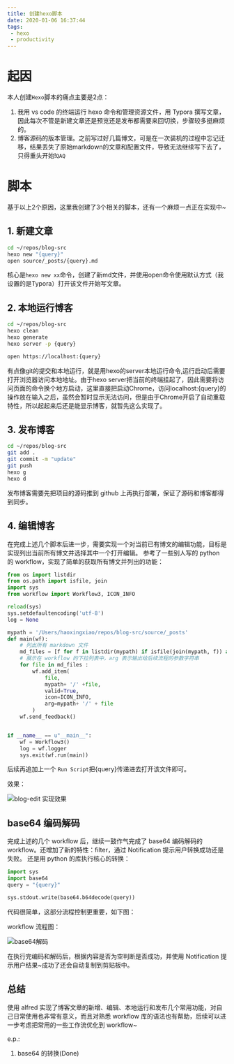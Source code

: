 ```yaml
---
title: 创建hexo脚本
date: 2020-01-06 16:37:44
tags:
 - hexo
 - productivity
---
```


# 起因

本人创建`Hexo`脚本的痛点主要是2点：

1. 我用 vs code 的终端运行 hexo 命令和管理资源文件，用 Typora 撰写文章，因此每次不管是新建文章还是预览还是发布都需要来回切换，步骤较多挺麻烦的。
2. 博客源码的版本管理。之前写过好几篇博文，可是在一次装机的过程中忘记迁移，结果丢失了原始markdown的文章和配置文件，导致无法继续写下去了，只得重头开始!`QAQ`

<!-- more -->

# 脚本

基于以上2个原因，这里我创建了3个相关的脚本，还有一个麻烦一点正在实现中~
## 1. 新建文章
``` bash
cd ~/repos/blog-src
hexo new "{query}"
open source/_posts/{query}.md
```
核心是`hexo new xx`命令，创建了新md文件，并使用open命令使用默认方式（我设置的是Typora）打开该文件开始写文章。

## 2. 本地运行博客
``` bash
cd ~/repos/blog-src
hexo clean
hexo generate
hexo server -p {query}

open https://localhost:{query}
```
有点像git的提交和本地运行，就是用hexo的server本地运行命令,运行启动后需要打开浏览器访问本地地址。由于hexo server把当前的终端挂起了，因此需要将访问页面的命令换个地方启动，这里直接把启动Chrome，访问localhost:{query}的操作放在输入之后，虽然会暂时显示无法访问，但是由于Chrome开启了自动重载特性，所以起起来后还是能显示博客，就暂先这么实现了。

## 3. 发布博客
``` bash
cd ~/repos/blog-src
git add .
git commit -m "update"
git push
hexo g
hexo d
```
  发布博客需要先把项目的源码推到 github 上再执行部署，保证了源码和博客都得到同步。

## 4. 编辑博客
在完成上述几个脚本后进一步，需要实现一个对当前已有博文的编辑功能，目标是实现列出当前所有博文并选择其中一个打开编辑。
参考了一些别人写的 python 的 workflow，实现了简单的获取所有博文并列出的功能：
``` python
from os import listdir
from os.path import isfile, join
import sys
from workflow import Workflow3, ICON_INFO

reload(sys)
sys.setdefaultencoding('utf-8')
log = None

mypath = '/Users/haoxingxiao/repos/blog-src/source/_posts'
def main(wf):
    # 列出所有 markdown 文件
    md_files = [f for f in listdir(mypath) if isfile(join(mypath, f)) and f.endswith('.md')]
    # 展示在 workflow 的下拉列表中，arg 表示输出给后续流程的参数字符串
    for file in md_files :
        wf.add_item(
            file,
            mypath+ '/' +file,
            valid=True,
            icon=ICON_INFO,
            arg=mypath+ '/' + file
        )
    wf.send_feedback()


if __name__ == u"__main__":
    wf = Workflow3()
    log = wf.logger
    sys.exit(wf.run(main))
```
后续再追加上一个 `Run Script`把{query}传递进去打开该文件即可。

效果：

![blog-edit 实现效果](https://tva1.sinaimg.cn/large/007S8ZIlgy1gih01zia3qj30w20mkax9.jpg)

## base64 编码解码

  完成上述的几个 workflow 后，继续一鼓作气完成了 base64  编码解码的 workflow。还增加了新的特性：filter，通过 Notification 提示用户转换成功还是失败。
  还是用 python 的库执行核心的转换：

``` python 
import sys
import base64
query = "{query}"

sys.stdout.write(base64.b64decode(query))
```
代码很简单，这部分流程控制更重要，如下图：

workflow 流程图：

![base64解码](https://tva1.sinaimg.cn/large/007S8ZIlgy1gih1cgizuhj31830u0all.jpg)

在执行完编码和解码后，根据内容是否为空判断是否成功，并使用 Notification 提示用户结果~成功了还会自动复制到剪贴板中。

 ## 总结

使用 alfred 实现了博客文章的新增、编辑、本地运行和发布几个常用功能，对自己日常使用也非常有意义，而且对熟悉 workflow 库的语法也有帮助，后续可以进一步考虑把常用的一些工作流优化到 workflow~

e.p.:
 1. base64 的转换(Done)
